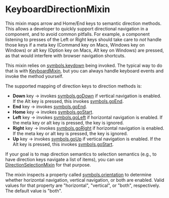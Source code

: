 # KeyboardDirectionMixin

This mixin maps arrow and Home/End keys to semantic direction methods. This allows a developer to quickly support directional navigation in a component, and to avoid common pitfalls. For example, a component listening to presses of the Left or Right keys should take care to _not_ handle those keys if a meta key
(Command key on Macs, Windows key on Windows) or alt key (Option key on Macs, Alt key on Windows) are pressed, as that would interfere with browser navigation shortcuts.

This mixin relies on [symbols.keydown](symbols#keydown) being invoked. The typical  way to do that is with [KeyboardMixin](KeyboardMixin), but you can always handle keyboard events and invoke the method yourself.

The supported mapping of direction keys to direction methods is:

* **Down** key → invokes [symbols.goDown](symbols#goDown) if vertical navigation
  is enabled. If the Alt key is pressed, this invokes
  [symbols.goEnd](symbols#goEnd).
* **End** key → invokes [symbols.goEnd](symbols#goEnd).
* **Home** key → invokes [symbols.goStart](symbols#goStart).
* **Left** key → invokes [symbols.goLeft](symbols#goLeft) if horizontal
  navigation is enabled. If the meta key or alt key is pressed, the key is
  ignored.
* **Right** key → invokes [symbols.goRight](symbols#goRight) if horizontal
  navigation is enabled. If the meta key or alt key is pressed, the key is
  ignored.
* **Up** key → invokes [symbols.goUp](symbols#goUp) if vertical navigation is
  enabled. If the Alt key is pressed, this invokes
  [symbols.goStart](symbols#goStart).

If your goal is to map direction semantics to selection semantics (e.g., to have direction keys navigate a list of items), you can use [DirectionSelectionMixin](DirectionSelectionMixin) for that purpose.

The mixin inspects a property called [symbols.orientation](symbols#orientation) to determine whether horizontal navigation, vertical navigation, or both are enabled. Valid values for that property are "horizontal", "vertical", or "both", respectively. The default value is "both".
